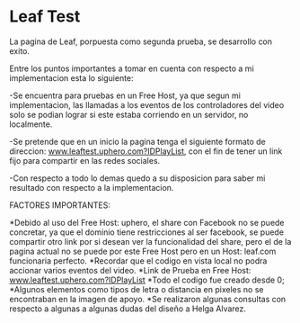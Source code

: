 Leaf Test
==========

La pagina de Leaf, porpuesta como segunda prueba, se desarrollo con exito.

Entre los puntos importantes a tomar en cuenta con respecto a mi implementacion esta lo siguiente:

-Se encuentra para pruebas en un Free Host, ya que segun mi implementacion, las llamadas a los eventos de los controladores del video
solo se podian lograr si este estaba corriendo en un servidor, no localmente.

-Se pretende que en un inicio la pagina tenga el siguiente formato de direccion: www.leaftest.uphero.com?IDPlayList, con el fin de tener un link fijo para
compartir en las redes sociales.

-Con respecto a todo lo demas quedo a su disposicion para saber mi resultado con respecto a la implementacion.


FACTORES IMPORTANTES:

*Debido al uso del Free Host: uphero, el share con Facebook no se puede concretar, ya que el dominio tiene restricciones al ser facebook, se puede compartir otro link
por si desean ver la funcionalidad del share, pero el de la pagina actual no se puede por este Free Host pero en un Host: leaf.com funcionaria perfecto.
*Recordar que el codigo en vista local no podra accionar varios eventos del video.
*Link de Prueba en Free Host: www.leaftest.uphero.com?IDPlayList
*Todo el codigo fue creado desde 0;
*Algunos elementos como tipos de letra o distancia en pixeles no se encontraban en la imagen de apoyo.
*Se realizaron algunas consultas con respecto a algunas a algunas dudas del diseño a Helga Alvarez.